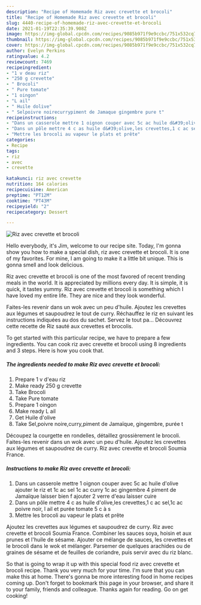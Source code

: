 ```yaml
---
description: "Recipe of Homemade Riz avec crevette et brocoli"
title: "Recipe of Homemade Riz avec crevette et brocoli"
slug: 4440-recipe-of-homemade-riz-avec-crevette-et-brocoli
date: 2021-01-19T22:35:39.908Z
image: https://img-global.cpcdn.com/recipes/9085b971f9e9ccbc/751x532cq70/riz-avec-crevette-et-brocoli-photo-principale-de-la-recette.jpg
thumbnail: https://img-global.cpcdn.com/recipes/9085b971f9e9ccbc/751x532cq70/riz-avec-crevette-et-brocoli-photo-principale-de-la-recette.jpg
cover: https://img-global.cpcdn.com/recipes/9085b971f9e9ccbc/751x532cq70/riz-avec-crevette-et-brocoli-photo-principale-de-la-recette.jpg
author: Evelyn Perkins
ratingvalue: 4.2
reviewcount: 7469
recipeingredient:
- "1 v deau riz"
- "250 g crevette"
- " Brocoli"
- " Pure tomate"
- "1 oingon"
- "L ail"
- " Huile dolive"
- " Selpoivre noirecurrypiment de Jamaque gingembre pure t"
recipeinstructions:
- "Dans un casserole mettre 1 oignon couper avec 5c ac huile d&#39;olive ajouter le riz et 1c ac sel 1c ac curry 1c ac gingembre 4 piment de Jamaïque laisser bien f ajouter 2 verre d&#39;eau laisser cuire"
- "Dans un pôle mettre 4 c as huile d&#39;olive,les crevettes,1 c ac sel,1c ac poivre noir, l ail et purée tomate 5 c à s"
- "Mettre les brocoli au vapeur le plats et prête"
categories:
- Recipe
tags:
- riz
- avec
- crevette

katakunci: riz avec crevette 
nutrition: 164 calories
recipecuisine: American
preptime: "PT12M"
cooktime: "PT43M"
recipeyield: "2"
recipecategory: Dessert

---
```



![Riz avec crevette et brocoli](https://img-global.cpcdn.com/recipes/9085b971f9e9ccbc/751x532cq70/riz-avec-crevette-et-brocoli-photo-principale-de-la-recette.jpg)

Hello everybody, it's Jim, welcome to our recipe site. Today, I'm gonna show you how to make a special dish, riz avec crevette et brocoli. It is one of my favorites. For mine, I am going to make it a little bit unique. This is gonna smell and look delicious.

Riz avec crevette et brocoli is one of the most favored of recent trending meals in the world. It is appreciated by millions every day. It is simple, it is quick, it tastes yummy. Riz avec crevette et brocoli is something which I have loved my entire life. They are nice and they look wonderful.

Faites-les revenir dans un wok avec un peu d&#39;huile. Ajoutez les crevettes aux légumes et saupoudrez le tout de curry. Réchauffez le riz en suivant les instructions indiquées au dos du sachet. Servez le tout pa… Découvrez cette recette de Riz sauté aux crevettes et brocolis.


To get started with this particular recipe, we have to prepare a few ingredients. You can cook riz avec crevette et brocoli using 8 ingredients and 3 steps. Here is how you cook that.

<!--inarticleads1-->

##### The ingredients needed to make Riz avec crevette et brocoli:

1. Prepare 1 v d&#39;eau riz
1. Make ready 250 g crevette
1. Take  Brocoli
1. Take  Pure tomate
1. Prepare 1 oingon
1. Make ready L ail
1. Get  Huile d&#39;olive
1. Take  Sel,poivre noire,curry,piment de Jamaïque, gingembre, purée t


Découpez la courgette en rondelles, détaillez grossièrement le brocoli. Faites-les revenir dans un wok avec un peu d&#39;huile. Ajoutez les crevettes aux légumes et saupoudrez de curry. Riz avec crevette et brocoli Soumia France. 

<!--inarticleads2-->

##### Instructions to make Riz avec crevette et brocoli:

1. Dans un casserole mettre 1 oignon couper avec 5c ac huile d&#39;olive ajouter le riz et 1c ac sel 1c ac curry 1c ac gingembre 4 piment de Jamaïque laisser bien f ajouter 2 verre d&#39;eau laisser cuire
1. Dans un pôle mettre 4 c as huile d&#39;olive,les crevettes,1 c ac sel,1c ac poivre noir, l ail et purée tomate 5 c à s
1. Mettre les brocoli au vapeur le plats et prête


Ajoutez les crevettes aux légumes et saupoudrez de curry. Riz avec crevette et brocoli Soumia France. Combiner les sauces soya, hoisin et aux prunes et l&#39;huile de sésame. Ajouter ce mélange de sauces, les crevettes et le brocoli dans le wok et mélanger. Parsemer de quelques arachides ou de graines de sésame et de feuilles de coriandre, puis servir avec du riz blanc. 

So that is going to wrap it up with this special food riz avec crevette et brocoli recipe. Thank you very much for your time. I'm sure that you can make this at home. There's gonna be more interesting food in home recipes coming up. Don't forget to bookmark this page in your browser, and share it to your family, friends and colleague. Thanks again for reading. Go on get cooking!
